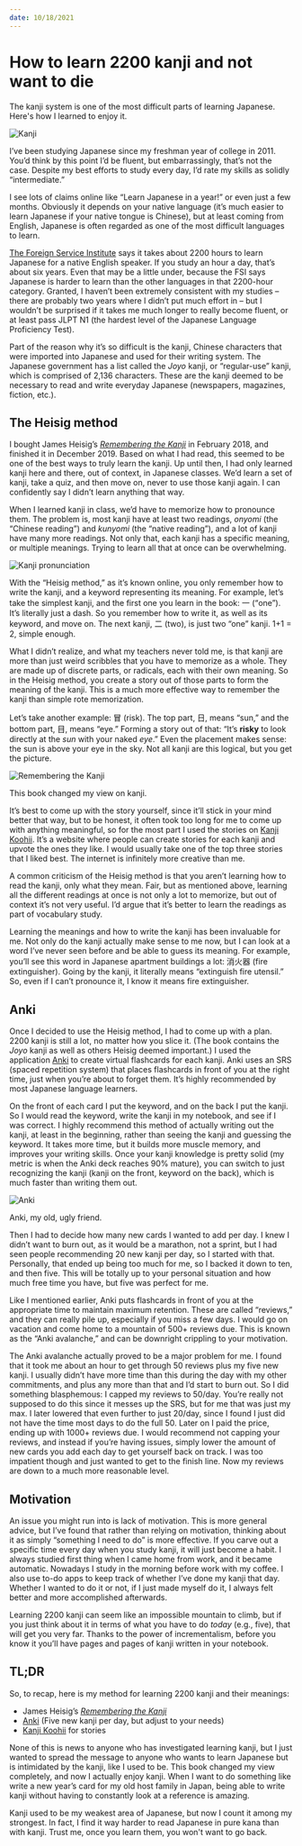 ```yaml
---
date: 10/18/2021
---
```


# How to learn 2200 kanji and not want to die

The kanji system is one of the most difficult parts of learning Japanese. Here's how I learned to enjoy it.

![Kanji](https://b.kisscc0.com/20180813/bqe/kisscc0-kanji-chinese-characters-symbol-ideogram-kanji-ri-5b71a075c2e090.9634150015341733017982.png)

I’ve been studying Japanese since my freshman year of college in 2011. You’d think by this point I’d be fluent, but embarrassingly, that’s not the case. Despite my best efforts to study every day, I’d rate my skills as solidly “intermediate.”

I see lots of claims online like “Learn Japanese in a year!” or even just a few months. Obviously it depends on your native language (it’s much easier to learn Japanese if your native tongue is Chinese), but at least coming from English, Japanese is often regarded as one of the most difficult languages to learn.

[The Foreign Service Institute](https://effectivelanguagelearning.com/language-guide/language-difficulty/) says it takes about 2200 hours to learn Japanese for a native English speaker. If you study an hour a day, that’s about six years. Even that may be a little under, because the FSI says Japanese is harder to learn than the other languages in that 2200-hour category. Granted, I haven’t been extremely consistent with my studies – there are probably two years where I didn’t put much effort in – but I wouldn’t be surprised if it takes me much longer to really become fluent, or at least pass JLPT N1 (the hardest level of the Japanese Language Proficiency Test).

Part of the reason why it’s so difficult is the kanji, Chinese characters that were imported into Japanese and used for their writing system. The Japanese government has a list called the *Joyo* kanji, or “regular-use” kanji, which is comprised of 2,136 characters. These are the kanji deemed to be necessary to read and write everyday Japanese (newspapers, magazines, fiction, etc.).

## The Heisig method

I bought James Heisig’s [*Remembering the Kanji*](https://en.wikipedia.org/wiki/Remembering_the_Kanji_and_Remembering_the_Hanzi) in February 2018, and finished it in December 2019. Based on what I had read, this seemed to be one of the best ways to truly learn the kanji. Up until then, I had only learned kanji here and there, out of context, in Japanese classes. We’d learn a set of kanji, take a quiz, and then move on, never to use those kanji again. I can confidently say I didn’t learn anything that way.

When I learned kanji in class, we’d have to memorize how to pronounce them. The problem is, most kanji have at least two readings, *onyomi* (the “Chinese reading”) and *kunyomi* (the “native reading”), and a lot of kanji have many more readings. Not only that, each kanji has a specific meaning, or multiple meanings. Trying to learn all that at once can be overwhelming.

![Kanji pronunciation](https://tse3.mm.bing.net/th?id=OIP.Da8O_cK62A_tF0pd7OCCYAHaKg&pid=Api)

With the “Heisig method,” as it’s known online, you only remember how to write the kanji, and a keyword representing its meaning. For example, let’s take the simplest kanji, and the first one you learn in the book: 一 (“one”). It’s literally just a dash. So you remember how to write it, as well as its keyword, and move on. The next kanji, 二 (two), is just two “one” kanji. 1+1 = 2, simple enough.

What I didn’t realize, and what my teachers never told me, is that kanji are more than just weird scribbles that you have to memorize as a whole. They are made up of discrete parts, or radicals, each with their own meaning. So in the Heisig method, you create a story out of those parts to form the meaning of the kanji. This is a much more effective way to remember the kanji than simple rote memorization.

Let’s take another example: 冒 (risk). The top part, 日, means “sun,” and the bottom part, 目, means “eye.” Forming a story out of that: “It’s **risky** to look directly at the *sun* with your naked *eye*.” Even the placement makes sense: the sun is above your eye in the sky. Not all kanji are this logical, but you get the picture.

![Remembering the Kanji](https://tse2.mm.bing.net/th?id=OIP.Tk81JgDtPdlpesgiWDrWfwHaK_&pid=Api)

<p class="image-caption">This book changed my view on kanji.</p>

It’s best to come up with the story yourself, since it’ll stick in your mind better that way, but to be honest, it often took too long for me to come up with anything meaningful, so for the most part I used the stories on [Kanji Koohii](https://kanji.koohii.com/). It’s a website where people can create stories for each kanji and upvote the ones they like. I would usually take one of the top three stories that I liked best. The internet is infinitely more creative than me.

A common criticism of the Heisig method is that you aren’t learning how to read the kanji, only what they mean. Fair, but as mentioned above, learning all the different readings at once is not only a lot to memorize, but out of context it’s not very useful. I’d argue that it’s better to learn the readings as part of vocabulary study.

Learning the meanings and how to write the kanji has been invaluable for me. Not only do the kanji actually make sense to me now, but I can look at a word I’ve never seen before and be able to guess its meaning. For example, you’ll see this word in Japanese apartment buildings a lot: 消火器 (fire extinguisher). Going by the kanji, it literally means “extinguish fire utensil.” So, even if I can’t pronounce it, I know it means fire extinguisher.

## Anki

Once I decided to use the Heisig method, I had to come up with a plan. 2200 kanji is still a lot, no matter how you slice it. (The book contains the *Joyo* kanji as well as others Heisig deemed important.) I used the application [Anki](https://apps.ankiweb.net/) to create virtual flashcards for each kanji. Anki uses an SRS (spaced repetition system) that places flashcards in front of you at the right time, just when you’re about to forget them. It’s highly recommended by most Japanese language learners.

On the front of each card I put the keyword, and on the back I put the kanji. So I would read the keyword, write the kanji in my notebook, and see if I was correct. I highly recommend this method of actually writing out the kanji, at least in the beginning, rather than seeing the kanji and guessing the keyword. It takes more time, but it builds more muscle memory, and improves your writing skills. Once your kanji knowledge is pretty solid (my metric is when the Anki deck reaches 90% mature), you can switch to just recognizing the kanji (kanji on the front, keyword on the back), which is much faster than writing them out.

![Anki](https://tse2.mm.bing.net/th?id=OIP.TxEoqDqhNX-M9JtSjtNT9AHaD4&pid=Api)

<p class="image-caption">Anki, my old, ugly friend.</p>

Then I had to decide how many new cards I wanted to add per day. I knew I didn’t want to burn out, as it would be a marathon, not a sprint, but I had seen people recommending 20 new kanji per day, so I started with that. Personally, that ended up being too much for me, so I backed it down to ten, and then five. This will be totally up to your personal situation and how much free time you have, but five was perfect for me.

Like I mentioned earlier, Anki puts flashcards in front of you at the appropriate time to maintain maximum retention. These are called “reviews,” and they can really pile up, especially if you miss a few days. I would go on vacation and come home to a mountain of 500+ reviews due. This is known as the “Anki avalanche,” and can be downright crippling to your motivation.

The Anki avalanche actually proved to be a major problem for me. I found that it took me about an hour to get through 50 reviews plus my five new kanji. I usually didn’t have more time than this during the day with my other commitments, and plus any more than that and I’d start to burn out. So I did something blasphemous: I capped my reviews to 50/day. You’re really not supposed to do this since it messes up the SRS, but for me that was just my max. I later lowered that even further to just 20/day, since I found I just did not have the time most days to do the full 50. Later on I paid the price, ending up with 1000+ reviews due. I would recommend not capping your reviews, and instead if you’re having issues, simply lower the amount of new cards you add each day to get yourself back on track. I was too impatient though and just wanted to get to the finish line. Now my reviews are down to a much more reasonable level.

## Motivation

An issue you might run into is lack of motivation. This is more general advice, but I’ve found that rather than relying on motivation, thinking about it as simply “something I need to do” is more effective. If you carve out a specific time every day when you study kanji, it will just become a habit. I always studied first thing when I came home from work, and it became automatic. Nowadays I study in the morning before work with my coffee. I also use to-do apps to keep track of whether I’ve done my kanji that day. Whether I wanted to do it or not, if I just made myself do it, I always felt better and more accomplished afterwards.

Learning 2200 kanji can seem like an impossible mountain to climb, but if you just think about it in terms of what you have to do *today* (e.g., five), that will get you very far. Thanks to the power of incrementalism, before you know it you’ll have pages and pages of kanji written in your notebook.

## TL;DR

So, to recap, here is my method for learning 2200 kanji and their meanings:

* James Heisig’s [*Remembering the Kanji*](https://www.amazon.com/Remembering-Kanji-Complete-Japanese-Characters/dp/0824835921/ref=sr_1_1?crid=18IP9F2FQSY02&keywords=remembering+the+kanji&qid=1576373884&sprefix=remembering%2Caps%2C205&sr=8-1)
* [Anki](https://apps.ankiweb.net/) (Five new kanji per day, but adjust to your needs)
* [Kanji Koohii](https://kanji.koohii.com/) for stories

None of this is news to anyone who has investigated learning kanji, but I just wanted to spread the message to anyone who wants to learn Japanese but is intimidated by the kanji, like I used to be. This book changed my view completely, and now I actually enjoy kanji. When I want to do something like write a new year’s card for my old host family in Japan, being able to write kanji without having to constantly look at a reference is amazing.

Kanji used to be my weakest area of Japanese, but now I count it among my strongest. In fact, I find it way harder to read Japanese in pure kana than with kanji. Trust me, once you learn them, you won't want to go back.